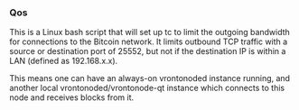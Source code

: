 ### Qos ###

This is a Linux bash script that will set up tc to limit the outgoing bandwidth for connections to the Bitcoin network. It limits outbound TCP traffic with a source or destination port of 25552, but not if the destination IP is within a LAN (defined as 192.168.x.x).

This means one can have an always-on vrontonoded instance running, and another local vrontonoded/vrontonode-qt instance which connects to this node and receives blocks from it.
